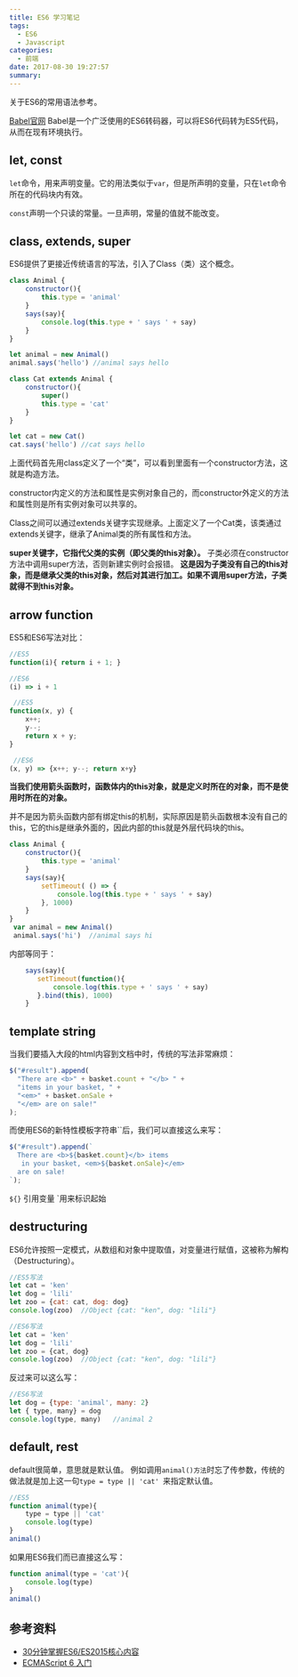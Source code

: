 ```yaml
---
title: ES6 学习笔记
tags:
  - ES6
  - Javascript
categories:
  - 前端
date: 2017-08-30 19:27:57
summary: 
---
```


关于ES6的常用语法参考。

<!-- more -->

[Babel官网](https://babeljs.io/)
Babel是一个广泛使用的ES6转码器，可以将ES6代码转为ES5代码，从而在现有环境执行。
## let, const
`let`命令，用来声明变量。它的用法类似于`var`，但是所声明的变量，只在`let`命令所在的代码块内有效。

`const`声明一个只读的常量。一旦声明，常量的值就不能改变。

## class, extends, super
ES6提供了更接近传统语言的写法，引入了Class（类）这个概念。

```js
class Animal {
    constructor(){
        this.type = 'animal'
    }
    says(say){
        console.log(this.type + ' says ' + say)
    }
}

let animal = new Animal()
animal.says('hello') //animal says hello

class Cat extends Animal {
    constructor(){
        super()
        this.type = 'cat'
    }
}

let cat = new Cat()
cat.says('hello') //cat says hello
```
上面代码首先用class定义了一个“类”，可以看到里面有一个constructor方法，这就是构造方法。

constructor内定义的方法和属性是实例对象自己的，而constructor外定义的方法和属性则是所有实例对象可以共享的。


Class之间可以通过extends关键字实现继承。上面定义了一个Cat类，该类通过extends关键字，继承了Animal类的所有属性和方法。

**super关键字，它指代父类的实例（即父类的this对象）。**
子类必须在constructor方法中调用super方法，否则新建实例时会报错。
**这是因为子类没有自己的this对象，而是继承父类的this对象，然后对其进行加工。如果不调用super方法，子类就得不到this对象。**

## arrow function

ES5和ES6写法对比：
```js
//ES5
function(i){ return i + 1; } 

//ES6
(i) => i + 1 
```
```js
 //ES5
function(x, y) { 
    x++;
    y--;
    return x + y;
}

 //ES6
(x, y) => {x++; y--; return x+y}
```

**当我们使用箭头函数时，函数体内的this对象，就是定义时所在的对象，而不是使用时所在的对象。**

并不是因为箭头函数内部有绑定this的机制，实际原因是箭头函数根本没有自己的this，它的this是继承外面的，因此内部的this就是外层代码块的this。

```js
class Animal {
    constructor(){
        this.type = 'animal'
    }
    says(say){
        setTimeout( () => {
            console.log(this.type + ' says ' + say)
        }, 1000)
    }
}
 var animal = new Animal()
 animal.says('hi')  //animal says hi
```
内部等同于：
```js
    says(say){
       setTimeout(function(){
           console.log(this.type + ' says ' + say)
       }.bind(this), 1000)
    }
```

## template string
当我们要插入大段的html内容到文档中时，传统的写法非常麻烦：

```js
$("#result").append(
  "There are <b>" + basket.count + "</b> " +
  "items in your basket, " +
  "<em>" + basket.onSale +
  "</em> are on sale!"
);
```
而使用ES6的新特性模板字符串``后，我们可以直接这么来写：

```js
$("#result").append(`
  There are <b>${basket.count}</b> items
   in your basket, <em>${basket.onSale}</em>
  are on sale!
`);
```

`${}` 引用变量
`用来标识起始

## destructuring
ES6允许按照一定模式，从数组和对象中提取值，对变量进行赋值，这被称为解构（Destructuring）。

```js
//ES5写法
let cat = 'ken'
let dog = 'lili'
let zoo = {cat: cat, dog: dog}
console.log(zoo)  //Object {cat: "ken", dog: "lili"}
```

```js
//ES6写法
let cat = 'ken'
let dog = 'lili'
let zoo = {cat, dog}
console.log(zoo)  //Object {cat: "ken", dog: "lili"}
```
反过来可以这么写：
```js
//ES6写法
let dog = {type: 'animal', many: 2}
let { type, many} = dog
console.log(type, many)   //animal 2
```

## default, rest
default很简单，意思就是默认值。
例如调用`animal()方法`时忘了传参数，传统的做法就是加上这一句`type = type || 'cat' `来指定默认值。
```js
//ES5
function animal(type){
    type = type || 'cat'  
    console.log(type)
}
animal()
```
如果用ES6我们而已直接这么写：
```js
function animal(type = 'cat'){
    console.log(type)
}
animal()
```


## 参考资料
- [30分钟掌握ES6/ES2015核心内容](https://segmentfault.com/a/1190000004365693#articleHeader5)
- [ECMAScript 6 入门](https://es6.ruanyifeng.com/)

